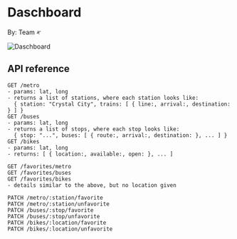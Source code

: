# Daschboard

By: Team 𐤀

![Daschboard](http://dachshundfanclub.com/wp-content/uploads/2014/03/skate.jpg)

## API reference

```
GET /metro
- params: lat, long
- returns a list of stations, where each station looks like:
  { station: "Crystal City", trains: [ { line:, arrival:, destination: } ] }
GET /buses
- params: lat, long
- returns a list of stops, where each stop looks like:
  { stop: "...", buses: [ { route:, arrival:, destination: }, ... ] }
GET /bikes
- params: lat, long
- returns: [ { location:, available:, open: }, ... ]

GET /favorites/metro
GET /favorites/buses
GET /favorites/bikes
- details similar to the above, but no location given

PATCH /metro/:station/favorite
PATCH /metro/:station/unfavorite
PATCH /buses/:stop/favorite
PATCH /buses/:stop/unfavorite
PATCH /bikes/:location/favorite
PATCH /bikes/:location/unfavorite
```
